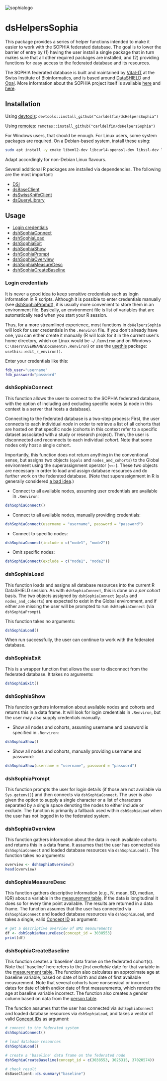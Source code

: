 ![sophialogo](https://www.imi.europa.eu/sites/default/files/projects/logos/SOPHIA_logo.png)

# dsHelpersSophia

This package provides a series of helper functions intended to make it easier to work with the SOPHIA federated database. The goal is to lower the barrier of entry by (1) having the user install a single package that in turn makes sure that all other required packages are installed, and (2) providing functions for easy access to the federated database and its resources. 

The SOPHIA federated database is built and maintained by [Vital-IT](https://www.sib.swiss/vital-it) at the Swiss Institute of Bioinformatics, and is based around [DataSHIELD](https://www.datashield.org/) and [Opal](https://www.obiba.org/pages/products/opal/). More information about the SOPHIA project itself is available [here](https://www.imi.europa.eu/projects-results/project-factsheets/sophia) and [here](https://imisophia.eu/).

## Installation 

Using [devtools](https://devtools.r-lib.org/): `devtools::install_github("carldelfin/dsHelpersSophia")`

Using [remotes](https://remotes.r-lib.org/): `remotes::install_github("carldelfin/dsHelpersSophia")`

For Windows users, that should be enough. For Linux users, some system packages are required. On a Debian-based system, install these using:

```bash
sudo apt install -y cmake libxml2-dev libcurl4-openssl-dev libssl-dev libfontconfig1-dev libharfbuzz-dev libfribidi-dev libfreetype6-dev libpng-dev libtiff5-dev libjpeg-dev
```

Adapt accordingly for non-Debian Linux flavours.

Several additional R packages are installed via dependencies. The following are the most important:

* [DSI](https://datashield.github.io/DSI/)
* [dsBaseClient](https://github.com/datashield/dsBaseClient)
* [dsSwissKnifeClient](https://github.com/sib-swiss/dsSwissKnifeClient)
* [dsQueryLibrary](https://github.com/sib-swiss/dsQueryLibrary)

## Usage

* [Login credentials](https://github.com/carldelfin/dsHelpersSophia#login-credentials)
* [dshSophiaConnect](https://github.com/carldelfin/dsHelpersSophia#dshsophiaconnect)
* [dshSophiaLoad](https://github.com/carldelfin/dsHelpersSophia#dshsophiaload)
* [dshSophiaExit](https://github.com/carldelfin/dsHelpersSophia#dshsophiaexit)
* [dshSophiaShow](https://github.com/carldelfin/dsHelpersSophia#dshsophiashow)
* [dshSophiaPrompt](https://github.com/carldelfin/dsHelpersSophia#dshsophiaprompt)
* [dshSophiaOverview](https://github.com/carldelfin/dsHelpersSophia#dshsophiaoverview)
* [dshSophiaMeasureDesc](https://github.com/carldelfin/dsHelpersSophia#dshsophiameasuredesc)
* [dshSophiaCreateBaseline](https://github.com/carldelfin/dsHelpersSophia#dshsophiacreatebaseline)

### Login credentials

It is never a good idea to keep sensitive credentials such as login information in R scripts. Although it is possible to enter credentials manually (see [dshSophiaPrompt](https://github.com/carldelfin/dsHelpersSophia#dshsophiaprompt)), it is usually more convenient to store them in an environment file. Basically, an environment file is list of variables that are automatically read when you start your R session. 

Thus, for a more streamlined experience, most functions in `dsHelpersSophia` will look for user credentials in the `.Renviron` file. If you don't already have one, you can either create it manually (R will look for it in the current user's home directory, which on Linux would be `~/.Renviron` and on Windows `C:\Users\USERNAME\Documents\.Renviron`) or use the [usethis](https://usethis.r-lib.org/) package: `usethis::edit_r_environ()`.

Enter your credentials like this:

```bash
fdb_user="username"
fdb_password="password"
```

### dshSophiaConnect

This function allows the user to connect to the SOPHIA federated database, with the option of including and excluding specific nodes (a node in this context is a server that hosts a database). 

Connecting to the federated database is a two-step process: First, the user connects to each individual *node* in order to retrieve a list of all cohorts that are hosted on that specific node (cohorts in this context refer to a specific dataset associated with a study or research project). Then, the user is disconnected and reconnects to each individual *cohort*. Note that some nodes only host a single cohort.

Importantly, this function does not return anything in the conventional sense, but assigns two objects (`opals` and `nodes_and_cohorts`) to the Global environment using the superassignment operator (`<<-`). These two objects are necessary in order to load and assign database resources and do further work on the federated database. (Note that superassignment in R is generally considered [a bad idea](https://raw-r.org/superassignment.php).)

* Connect to all available nodes, assuming user credentials are available in `.Renviron`:

```R
dshSophiaConnect()
```

* Connect to all available nodes, manually providing credentials:

```R
dshSophiaConnect(username = "username", password = "password")
```

* Connect to specific nodes:

```R
dshSophiaConnect(include = c("node1", "node2"))
```

* Omit specific nodes:

```R
dshSophiaConnect(exclude = c("node1", "node2"))
```

### dshSophiaLoad

This function loads and assigns all database resources into the current R DataSHIELD session. As with `dshSophiaConnect`, this is done on a *per cohort* basis. The two objects assigned by `dshSophiaConnect` (`opals` and `nodes_and_cohorts`) are expected to exist in the Global environment, and if either are missing the user will be prompted to run `dshSophiaConnect` (via `dshSophiaPrompt`).

This function takes no arguments:

```R
dshSophiaLoad()
```

When run successfully, the user can continue to work with the federated database.

### dshSophiaExit

This is a wrapper function that allows the user to disconnect from the federated database. It takes no arguments:

```R
dshSophiaExit()
```

### dshSophiaShow

This function gathers information about available nodes and cohorts and returns this in a data frame. It will look for login credentials in `.Renviron`, but the user may also supply credentials manually.

* Show all nodes and cohorts, assuming username and password is specified in `.Renviron`:

```R
dshSophiaShow()
```

* Show all nodes and cohorts, manually providing username and password:
```R
dshSophiaShow(username = "username", password = "password")
```

### dshSophiaPrompt

This function prompts the user for login details (if those are not available via `Sys.getenv()`) and then connects via `dshSophiaConnect`. The user is also given the option to supply a single character or a list of characters separated by a single space denoting the nodes to either include or exclude. The function is primarily a fallback used within `dshSophiaLoad` when the user has not logged in to the federated system.

### dshSophiaOverview

This function gathers information about the data in each available cohorts and returns this in a data frame. It assumes that the user has connected via `dshSophiaConnect` and loaded database resources via `dshSophiaLoad()`. The function takes no arguments:

```R
overview <- dshSophiaOverview()
head(overview)
```
### dshSophiaMeasureDesc

This function gathers descriptive information (e.g., N, mean, SD, median, IQR) about a variable in the [measurement table](https://www.ohdsi.org/web/wiki/doku.php?id=documentation:vocabulary:measurement). If the data is longitudinal it does so for every time point available. The results are returned in a data frame. The function assumes that the user has connected via `dshSophiaConnect` and loaded database resources via `dshSophiaLoad`, and takes a single, valid [Concept ID](https://athena.ohdsi.org/search-terms/terms/3038553) as argument:

```R
# get a descriptive overview of BMI measurements
df <- dshSophiaMeasureDesc(concept_id = 3038553)
print(df)
```

### dshSophiaCreateBaseline

This function creates a 'baseline' data frame on the federated cohort(s). Note that 'baseline' here refers to the *first available* date for that variable in the [measurement table](https://www.ohdsi.org/web/wiki/doku.php?id=documentation:vocabulary:measurement). The function also calculates an approximate age at baseline variable, based on date of birth and date of first available measurement. Note that several cohorts have nonsensical or incorrect dates for date of birth and/or date of first measurements, which renders the age at baseline variable incorrect. The function also creates a gender column based on data from the [person table](https://www.ohdsi.org/web/wiki/doku.php?id=documentation:vocabulary:person).

The function assumes that the user has connected via `dshSophiaConnect` and loaded database resources via `dshSophiaLoad`, and takes a vector of valid [Concept IDs](https://athena.ohdsi.org/search-terms/terms/3038553) as argument:

```R
# connect to the federated system
dshSophiaConnect()

# load database resources
dshSophiaLoad()

# create a 'baseline' data frame on the federated node
dshSophiaCreateBaseline(concept_id = c(3038553, 3025315, 37020574))
 
# check result
dsBaseClient::ds.summary("baseline")
```